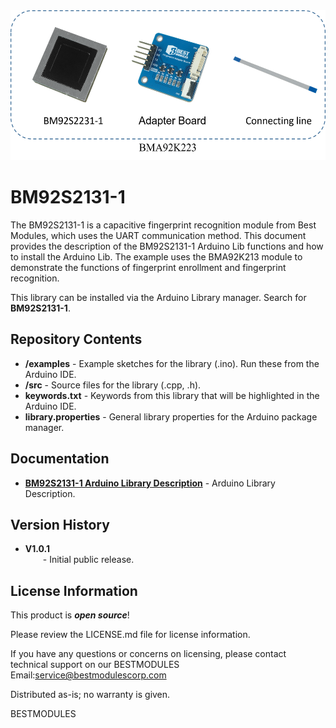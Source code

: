 <div align=center>
<img src="https://github.com/BestModules-Libraries/img/blob/main/BM92S2131-1_BMA92K213_V1.0.png" width="524" height="240"> 
</div> 

BM92S2131-1
===========================================================

The BM92S2131-1 is a capacitive fingerprint recognition module from Best Modules, which uses the UART communication method. This document provides the description of the BM92S2131-1 Arduino Lib functions and how to install the Arduino Lib. The example uses the BMA92K213 module to demonstrate the functions of fingerprint enrollment and fingerprint recognition.

This library can be installed via the Arduino Library manager. Search for **BM92S2131-1**. 

Repository Contents
-------------------

* **/examples** - Example sketches for the library (.ino). Run these from the Arduino IDE. 
* **/src** - Source files for the library (.cpp, .h).
* **keywords.txt** - Keywords from this library that will be highlighted in the Arduino IDE. 
* **library.properties** - General library properties for the Arduino package manager. 

Documentation 
-------------------

* **[BM92S2131-1 Arduino Library Description]( https://www.bestmodulescorp.com/BM92S2131-1.html#tab-product2 )** - Arduino Library Description.

Version History  
-------------------

* **V1.0.1**  
&emsp;&emsp;- Initial public release.


License Information
-------------------

This product is _**open source**_! 

Please review the LICENSE.md file for license information. 

If you have any questions or concerns on licensing, please contact technical support on our BESTMODULES Email:service@bestmodulescorp.com

Distributed as-is; no warranty is given.

BESTMODULES

